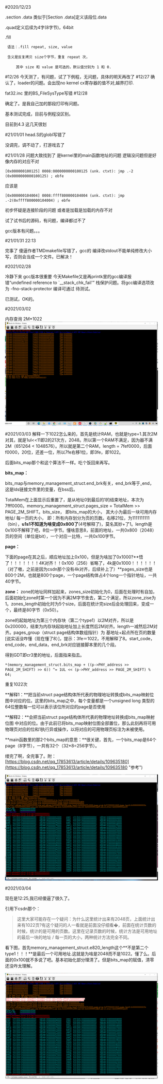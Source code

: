 #2020/12/23

.section .data
类似于[Section .data]定义该段位.data

.quad定义后续为4字(8字节)，64bit

.fill 

     语法：.fill repeat, size, value

     含义是反复拷贝 size个字节，重复 repeat 次，

         其中 size 和 value 是可选的，默认值分别为 1 和 0.

#12/26
今天测了，有问题，试了下例程，无问题，具体的明天再改了 
#12/27
确认了，loader的问题。会出现no kernel
cx寄存器的值不对,越界打印.

fat32.inc 里的BS_FileSysType写错
#12/28

确定了。是我自己加的那段打印有问题。

基本测试完成，目前与例程没区别。

目前到4.3 这几天很划

#21/01/01
head.S的globl写错了

没调完，调不动了，打游戏去了

#21/01/28
问题大致找到了 是kernel里的main函数地址的问题 逻辑没问题但是好像内存的对应不对


    [0x000000100125] 0008:0000000000100125 (unk. ctxt): jmp .-2 (0x0000000000100125) ; ebfe

应该是
    
    [0x000000104004] 0008:ffff800000104004 (unk. ctxt): jmp .-2(0xffff800000104004) ; ebfe

初步怀疑是连接阶段的问题 或者是加载是加载的内存不对


试了试书后的源码，有问题，编译都过不了

gcc版本有问题。。。

#21/01/31 22:13

完事了 傻逼作者TMDmakefile写错了，gcc的 编译改stdout不能单纯修改大小写，否则会当成一个文件。已解决！

#2021/02/28 

冷静下来 gcc版本很重要 今天Makefile又是再printk里的gcc编译报错“undefined reference to `__stack_chk_fail'” 栈保护问题。将gcc编译选项改为 -fno-stack-protector 编译可通过 待测试。

已测试，OK的。




#2021/03/02

内存查询 2M*1022
![avatar](.\123.png)

#2021/03/03
解释一下1022怎么来的，首先是统计RAM，也就是type=1.其次2M对其，就是1ul<<11即2的21次方，2048。所以第一个RAM不满足，因为器不满2M（651264 < 1048576）。所以就是第二个RAM，length = 7fef0000，后面f0000，20位，还差一位，所以7fe右移1位，即3fe，即1022。

后面bits_map那个和这个算法不一样。吃个饭回来再写。

**bits_map：**

bits_map与memory_management_struct.end_brk有关，end_brk等于_end，这是lds链接文件里的变量，在bss后。

TotalMem在上面显示后重置了，是从地址0到最后的1的结束地址，本次为7fff0000。memory_management_struct.pages_size = TotalMem >> PAGE_2M_SHIFT。bits_size， 即bits_map的大小， 其大小为最后一块可用内存地址/ 每一页的大小， 即：所有内存划分为页的页数。右移21位，为1111111111（bin），**u1s1不知道为啥变成0x800了**(4号解释了)，莫名其妙+了1。length是0x100不解释了吧，8位一字节。懂啥意思8，前面的地址，一共0x800（2048）页的空间（单位是bit），一个对应一比特，一共0x100字节。

**page：**

下面的page在其之后，顺应地址加上0x100，但是为啥加了0x1000?**悟了！！！！！！！4K对齐！！0x100（256）省略了，4k是0x1000！！！！！！（对了嗷，之前是因为csdn那个没有4k对齐，后续补上了）**pages_size也是800个2M，也就是800个page，一个page结构体占4个long一个指针地址，一共40字节。

**zone：**
zone的地址同样加起来，zones_size初始化为0，后面在处理时有自加，后面初始化zone时第一个因为不满2M字节舍去，第二个满足，所以zone_zise为1。zones_length初始化时为5个size，后面在统计完size后会处理回来，变成一个，最终是80字节（0x50）。

zone的起始地址为第三个内存块（第二个type1）以2M对齐，所以是0x200000，结束为内存块起始地址加上长度然后2M对齐。length一减然后2M对齐。pages_group（struct page结构体数组指针）为 基地址+起点所在页的数量[说实话没咋懂（现在懂了8）]，提示：3fe＝1022，不用解释了8。start_code，end_code，end_data，end_brk对应链接脚本里的几个段。

得到GDT即cr3里的地址，后面指来指去。


    *(memory_management_struct.bits_map + ((p->PHY_address >> PAGE_2M_SHIFT) >> 6)) ^= 1UL << (p->PHY_address >> PAGE_2M_SHIFT) % 64;


重复1022次

**解释1：**把当前struct page结构体所代表的物理地址转换成bits_map映射位图中对应的位。这里的bits_map之中，每个变量都是一个unsigned long 类型的 64位整数每一位可以表示该位所对应的page是否使用


**解释2：**会把当前struct page结构体所代表的物理地址转换成bits_map映射位图
中对应的位。由于此前已将bits_map映射位图全部置位，那么此刻再将可用物理页对应的位和1执行异或操作，以将对应的可用物理页标注为未被使用。

**main函数里的那2个bits_map的意思：**很关键，首先，一个bits_map是64个page（8字节），一共有32个（32*8=256字节）。

缕完了啊，全完事了。附：[https://blog.csdn.net/qq_17853613/article/details/109635180](https://blog.csdn.net/qq_17853613/article/details/109635180 "参考")

![avatar](.\234.png)



#2021/03/04

现在是12:25,我已经傻逼了很久了。

引用下csdn那个：
> 这里大家可能存在一个疑问：为什么这里统计出来有2048页，上面统计出来有1022页?有这个疑问的人一看就是前面没仔细看�，前面在统计页数的时候，统计的是可用的页数。这里在记录页数的时候，统计方法是可用地址的最后一块的地址 / 每一页的大小，两种统计方法完全不同。

看下图，首先memory_management_struct.e820_length这个**不是第二个type1！！！**是最后一个可用地址.这就是为啥是2048而不是1022。懂了么。后面的0x100就不多说了吧。基本初始化部分理清了。但是bits_map的赋值，清零还没咋太理解。

![avatar](.\345.png)
